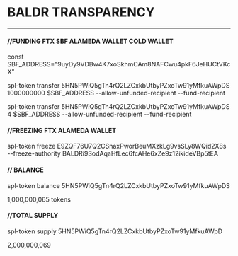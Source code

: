 <h1>BALDR TRANSPARENCY </h1><hr/>
<h4>//FUNDING FTX SBF ALAMEDA WALLET COLD WALLET</h4>

const SBF_ADDRESS="9uyDy9VDBw4K7xoSkhmCAm8NAFCwu4pkF6JeHUCtVKcX"

spl-token transfer 5HN5PWiQ5gTn4rQ2LZCxkbUtbyPZxoTw91yMfkuAWpDS 1000000000 $SBF_ADDRESS  --allow-unfunded-recipient  --fund-recipient

spl-token transfer 5HN5PWiQ5gTn4rQ2LZCxkbUtbyPZxoTw91yMfkuAWpDS 4 $SBF_ADDRESS --allow-unfunded-recipient  --fund-recipient 


<h4>//FREEZING FTX ALAMEDA WALLET<br/></h4>

spl-token freeze  E9ZQF76U7Q2CSnaxPworBeuMXzkLg9vsSLy8WQid2X8s --freeze-authority BALDRi9SodAqaHfLec6fcAHe6xZe9z12ikideVBp5tEA



<h4>// BALANCE </h4>

spl-token balance 5HN5PWiQ5gTn4rQ2LZCxkbUtbyPZxoTw91yMfkuAWpDS

1,000,000,065 tokens 


<h4>//TOTAL SUPPLY</h4>

spl-token supply 5HN5PWiQ5gTn4rQ2LZCxkbUtbyPZxoTw91yMfkuAWpD

2,000,000,069

